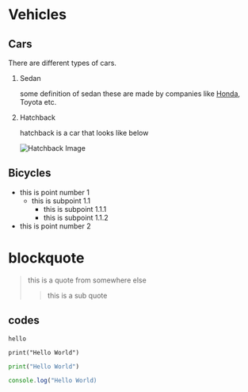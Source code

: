 # Vehicles

## Cars

There are different types of cars. 

1. Sedan

    some definition of sedan
    these are made by companies like [Honda](https://www.honda.com.au),
    Toyota etc. 

2. Hatchback

    hatchback is a car that looks like below

    ![Hatchback Image](https://images.unsplash.com/photo-1471444928139-48c5bf5173f8?ixlib=rb-4.0.3&ixid=MnwxMjA3fDB8MHxwaG90by1wYWdlfHx8fGVufDB8fHx8&auto=format&fit=crop&w=1032&q=80)

## Bicycles 

- this is point number 1   
    - this is subpoint 1.1
        - this is subpoint 1.1.1
        - this is subpoint 1.1.2
- this is point number 2

# blockquote

> this is a quote from somewhere else
>> this is a sub quote

## codes 

`hello`

```
print("Hello World")
```

```py
print("Hello World")
```

```js
console.log("Hello World)
```